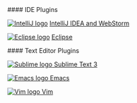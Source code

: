 <div class="row">
  <div class="col-md-6" markdown="1">
#### IDE Plugins

[![IntelliJ logo](images/IntellIJ-IDEA.png)](webstorm/)
[IntelliJ IDEA and WebStorm](webstorm/)

[![Eclipse logo](images/eclipse.png)](eclipse-plugin/)
[Eclipse](eclipse-plugin/)
  </div>

  <div class="col-md-6" markdown="1">
#### Text Editor Plugins

<a href="https://github.com/dart-lang/dart-sublime-bundle#readme"><img
  alt="Sublime logo" src="images/sublime.png">
  Sublime Text 3</a>

<a href="https://github.com/nex3/dart-mode"><img
  alt="Emacs logo" src="images/emacs.png">
  Emacs</a>

<a href="https://github.com/dart-lang/dart-vim-plugin"><img
  alt="Vim logo" src="images/vim.png">
  Vim</a>

  </div>
</div>
